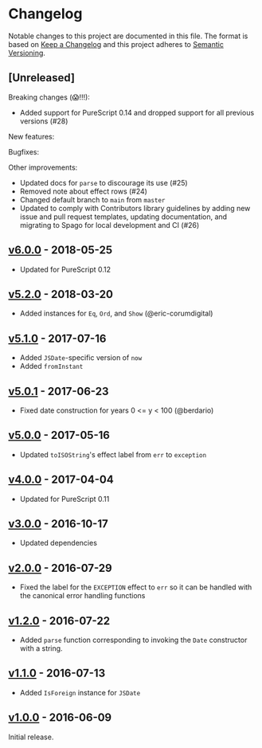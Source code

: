 # Changelog

Notable changes to this project are documented in this file. The format is based on [Keep a Changelog](https://keepachangelog.com/en/1.0.0/) and this project adheres to [Semantic Versioning](https://semver.org/spec/v2.0.0.html).

## [Unreleased]

Breaking changes (😱!!!):
- Added support for PureScript 0.14 and dropped support for all previous versions (#28)

New features:

Bugfixes:

Other improvements:
- Updated docs for `parse` to discourage its use (#25)
- Removed note about effect rows (#24)
- Changed default branch to `main` from `master`
- Updated to comply with Contributors library guidelines by adding new issue and pull request templates, updating documentation, and migrating to Spago for local development and CI (#26)

## [v6.0.0](https://github.com/purescript-contrib/purescript-js-date/releases/tag/v6.0.0) - 2018-05-25

- Updated for PureScript 0.12

## [v5.2.0](https://github.com/purescript-contrib/purescript-js-date/releases/tag/v5.2.0) - 2018-03-20

- Added instances for `Eq`, `Ord`, and `Show` (@eric-corumdigital)

## [v5.1.0](https://github.com/purescript-contrib/purescript-js-date/releases/tag/v5.1.0) - 2017-07-16

- Added `JSDate`-specific version of `now`
- Added `fromInstant`

## [v5.0.1](https://github.com/purescript-contrib/purescript-js-date/releases/tag/v5.0.1) - 2017-06-23

- Fixed date construction for years 0 <= y < 100 (@berdario)

## [v5.0.0](https://github.com/purescript-contrib/purescript-js-date/releases/tag/v5.0.0) - 2017-05-16

- Updated `toISOString`'s effect label from `err` to `exception`

## [v4.0.0](https://github.com/purescript-contrib/purescript-js-date/releases/tag/v4.0.0) - 2017-04-04

- Updated for PureScript 0.11

## [v3.0.0](https://github.com/purescript-contrib/purescript-js-date/releases/tag/v3.0.0) - 2016-10-17

- Updated dependencies

## [v2.0.0](https://github.com/purescript-contrib/purescript-js-date/releases/tag/v2.0.0) - 2016-07-29

- Fixed the label for the `EXCEPTION` effect to `err` so it can be handled with the canonical error handling functions

## [v1.2.0](https://github.com/purescript-contrib/purescript-js-date/releases/tag/v1.2.0) - 2016-07-22

- Added `parse` function corresponding to invoking the `Date` constructor with a string.

## [v1.1.0](https://github.com/purescript-contrib/purescript-js-date/releases/tag/v1.1.0) - 2016-07-13

- Added `IsForeign` instance for `JSDate`

## [v1.0.0](https://github.com/purescript-contrib/purescript-js-date/releases/tag/v1.0.0) - 2016-06-09

Initial release.
